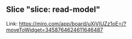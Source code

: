 ## Slice "slice: read-model"

Link: https://miro.com/app/board/uXjVIUZz1oE=/?moveToWidget=3458764624611646487